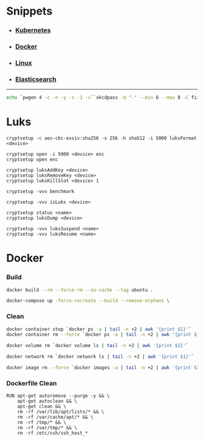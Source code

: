 # Snippets

* ### [Kubernetes](kubernetes)
* ### [Docker](#docker)
* ### [Linux](linux)
* ### [Elasticsearch](elasticsearch)

---

```bash
echo `pwgen 4 -c -n -y -s -1 -v``xkcdpass -d "-" --min 6 --max 8 -C first -s 1 -n 2``pwgen 4 -c -n -y -s -1 -v`
```

# Luks

```
cryptsetup -c aes-cbc-essiv:sha256 -s 256 -h sha512 -i 5000 luksFormat <device>

cryptsetup open -i 5000 <device> enc
cryptsetup open enc

cryptsetup luksAddKey <device>
cryptsetup luksRemoveKey <device>
cryptsetup luksKillSlot <device> 1

cryptsetup -vvv benchmark

cryptsetup -vvv isLuks <device>

cryptsetup status <name>
cryptsetup luksDump <device>

cryptsetup -vvv luksSuspend <name>
cryptsetup -vvv luksResume <name>
```

# Docker

### Build

```bash
docker build --rm --force-rm --no-cache --tag ubuntu .

docker-compose up -force-recreate --build --remove-orphans \
```

### Clean
```bash
docker container stop `docker ps -a | tail -n +2 | awk '{print $1}'`
docker container rm --force `docker ps -a | tail -n +2 | awk '{print $1}'`

docker volume rm `docker volume ls | tail -n +2 | awk '{print $2}'`

docker network rm `docker network ls | tail -n +2 | awk '{print $1}'`

docker image rm --force `docker images -a | tail -n +2 | awk '{print $3}'`
```

### Dockerfile Clean

```docker
RUN apt-get autoremove --purge -y && \
    apt-get autoclean && \
    apt-get clean && \
    rm -rf /var/lib/apt/lists/* && \
    rm -rf /var/cache/apt/* && \
    rm -rf /tmp/* && \
    rm -rf /var/tmp/* && \
    rm -rf /etc/ssh/ssh_host_*
```
